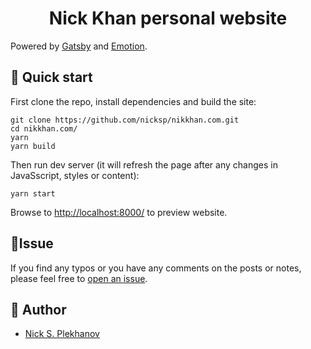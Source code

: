 <h1 align="center">
  Nick Khan personal website
</h1>

Powered by [Gatsby](https://www.gatsbyjs.org/) and [Emotion](https://emotion.sh/).

## 🚀 Quick start

First clone the repo, install dependencies and build the site:

```shell
git clone https://github.com/nicksp/nikkhan.com.git
cd nikkhan.com/
yarn
yarn build
```

Then run dev server (it will refresh the page after any changes in JavaSscript, styles or content):

```shell
yarn start
```

Browse to [http://localhost:8000/](http://localhost:8000/) to preview website.

## 🐞Issue

If you find any typos or you have any comments on the posts or notes, please feel free to [open an issue](https://github.com/nicksp/nikkhan.com/issues/new/choose).

## 🧔 Author

- [Nick S. Plekhanov](https://nikkhan.com/)
